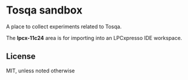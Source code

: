 Tosqa sandbox
=============

A place to collect experiments related to Tosqa.

The **lpcx-11c24** area is for importing into an LPCxpresso IDE workspace.

License
-------
MIT, unless noted otherwise
